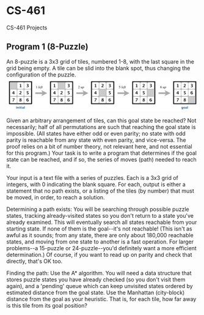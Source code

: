 # CS-461
CS-461 Projects

## Program 1 (8-Puzzle)
An 8-puzzle is a 3x3 grid of tiles, numbered 1-8, with the last square in the grid being empty.  A tile can be slid into the blank spot, thus changing the configuration of the puzzle.
![](https://github.com/evanwike/CS-461/blob/master/img/puzzle.png)

Given an arbitrary arrangement of tiles, can this goal state be reached? Not necessarily; half of all permutations are such that reaching the goal state is impossible.  (All states have either odd or even parity; no state with odd parity is reachable from any state with even parity, and vice-versa. The proof relies on a bit of number theory, not relevant here, and not essential for this program.)  Your task is to write a program that determines if the goal state can be reached, and if so, the series of moves (path) needed to reach it.

Your input is a text file with a series of puzzles. Each is a 3x3 grid of integers, with 0 indicating the blank square.  For each, output is either a statement that no path exists, or a listing of the tiles (by number) that must be moved, in order, to reach a solution.

Determining a path exists: You will be searching through possible puzzle states, tracking already-visited states so you don't return to a state you've already examined. This will eventually search all states reachable from your starting state. If none of them is the goal--it's not reachable! (This isn't as awful as it sounds; from any state, there are only about 180,000 reachable states, and moving from one state to another is a fast operation.  For larger problems--a 15-puzzle or 24-puzzle--you'd definitely want a more efficient determination.) Of course, if you want to read up on parity and check that directly, that's OK too.

Finding the path: Use the A* algorithm. You will need a data structure that stores puzzle states you have already checked (so you don't visit them again), and a 'pending' queue which can keep unvisited states ordered by estimated distance from the goal state. Use the Manhattan (city-block) distance from the goal as your heuristic. That is, for each tile, how far away is this tile from its goal position?
